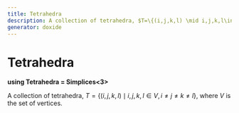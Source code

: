```yaml
---
title: Tetrahedra
description: A collection of tetrahedra, $T=\{(i,j,k,l) \mid i,j,k,l\in V, i\neq j\neq k\neq l\}$, where $V$ is the set of vertices. 
generator: doxide
---
```



# Tetrahedra

**using Tetrahedra = Simplices&lt;3&gt;**



A collection of tetrahedra, $T=\{(i,j,k,l) \mid i,j,k,l\in V, i\neq j\neq k\neq l\}$, where $V$ is the set of vertices.
 




